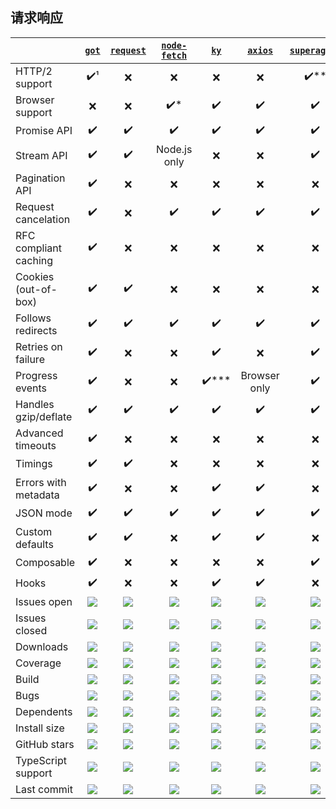## 请求响应
|                       | [`got`](https://github.com/sindresorhus/got)               | [`request`][r0]    | [`node-fetch`][n0]   | [`ky`][k0]               | [`axios`][a0]      | [`superagent`][s0]     |
|-----------------------|:-------------------:|:------------------:|:--------------------:|:------------------------:|:------------------:|:----------------------:|
| HTTP/2 support        | :heavy_check_mark:¹ | :x:                | :x:                  | :x:                      | :x:                | :heavy_check_mark:\*\* |
| Browser support       | :x:                 | :x:                | :heavy_check_mark:\* | :heavy_check_mark:       | :heavy_check_mark: | :heavy_check_mark:     |
| Promise API           | :heavy_check_mark:  | :heavy_check_mark: | :heavy_check_mark:   | :heavy_check_mark:       | :heavy_check_mark: | :heavy_check_mark:     |
| Stream API            | :heavy_check_mark:  | :heavy_check_mark: | Node.js only         | :x:                      | :x:                | :heavy_check_mark:     |
| Pagination API        | :heavy_check_mark:  | :x:                | :x:                  | :x:                      | :x:                | :x:                    |
| Request cancelation   | :heavy_check_mark:  | :x:                | :heavy_check_mark:   | :heavy_check_mark:       | :heavy_check_mark: | :heavy_check_mark:     |
| RFC compliant caching | :heavy_check_mark:  | :x:                | :x:                  | :x:                      | :x:                | :x:                    |
| Cookies (out-of-box)  | :heavy_check_mark:  | :heavy_check_mark: | :x:                  | :x:                      | :x:                | :x:                    |
| Follows redirects     | :heavy_check_mark:  | :heavy_check_mark: | :heavy_check_mark:   | :heavy_check_mark:       | :heavy_check_mark: | :heavy_check_mark:     |
| Retries on failure    | :heavy_check_mark:  | :x:                | :x:                  | :heavy_check_mark:       | :x:                | :heavy_check_mark:     |
| Progress events       | :heavy_check_mark:  | :x:                | :x:                  | :heavy_check_mark:\*\*\* | Browser only       | :heavy_check_mark:     |
| Handles gzip/deflate  | :heavy_check_mark:  | :heavy_check_mark: | :heavy_check_mark:   | :heavy_check_mark:       | :heavy_check_mark: | :heavy_check_mark:     |
| Advanced timeouts     | :heavy_check_mark:  | :x:                | :x:                  | :x:                      | :x:                | :x:                    |
| Timings               | :heavy_check_mark:  | :heavy_check_mark: | :x:                  | :x:                      | :x:                | :x:                    |
| Errors with metadata  | :heavy_check_mark:  | :x:                | :x:                  | :heavy_check_mark:       | :heavy_check_mark: | :x:                    |
| JSON mode             | :heavy_check_mark:  | :heavy_check_mark: | :heavy_check_mark:   | :heavy_check_mark:       | :heavy_check_mark: | :heavy_check_mark:     |
| Custom defaults       | :heavy_check_mark:  | :heavy_check_mark: | :x:                  | :heavy_check_mark:       | :heavy_check_mark: | :x:                    |
| Composable            | :heavy_check_mark:  | :x:                | :x:                  | :x:                      | :x:                | :heavy_check_mark:     |
| Hooks                 | :heavy_check_mark:  | :x:                | :x:                  | :heavy_check_mark:       | :heavy_check_mark: | :x:                    |
| Issues open           | [![][gio]][g1]      | [![][rio]][r1]     | [![][nio]][n1]       | [![][kio]][k1]           | [![][aio]][a1]     | [![][sio]][s1]         |
| Issues closed         | [![][gic]][g2]      | [![][ric]][r2]     | [![][nic]][n2]       | [![][kic]][k2]           | [![][aic]][a2]     | [![][sic]][s2]         |
| Downloads             | [![][gd]][g3]       | [![][rd]][r3]      | [![][nd]][n3]        | [![][kd]][k3]            | [![][ad]][a3]      | [![][sd]][s3]          |
| Coverage              | [![][gc]][g4]       | [![][rc]][r4]      | [![][nc]][n4]        | [![][kc]][k4]            | [![][ac]][a4]      | [![][sc]][s4]          |
| Build                 | [![][gb]][g5]       | [![][rb]][r5]      | [![][nb]][n5]        | [![][kb]][k5]            | [![][ab]][a5]      | [![][sb]][s5]          |
| Bugs                  | [![][gbg]][g6]      | [![][rbg]][r6]     | [![][nbg]][n6]       | [![][kbg]][k6]           | [![][abg]][a6]     | [![][sbg]][s6]         |
| Dependents            | [![][gdp]][g7]      | [![][rdp]][r7]     | [![][ndp]][n7]       | [![][kdp]][k7]           | [![][adp]][a7]     | [![][sdp]][s7]         |
| Install size          | [![][gis]][g8]      | [![][ris]][r8]     | [![][nis]][n8]       | [![][kis]][k8]           | [![][ais]][a8]     | [![][sis]][s8]         |
| GitHub stars          | [![][gs]][g9]       | [![][rs]][r9]      | [![][ns]][n9]        | [![][ks]][k9]            | [![][as]][a9]      | [![][ss]][s9]          |
| TypeScript support    | [![][gts]][g10]     | [![][rts]][r10]    | [![][nts]][n10]      | [![][kts]][k10]          | [![][ats]][a10]    | [![][sts]][s11]        |
| Last commit           | [![][glc]][g11]     | [![][rlc]][r11]    | [![][nlc]][n11]      | [![][klc]][k11]          | [![][alc]][a11]    | [![][slc]][s11]        |

<!-- GITHUB -->
[k0]: https://github.com/sindresorhus/ky
[r0]: https://github.com/request/request
[n0]: https://github.com/node-fetch/node-fetch
[a0]: https://github.com/axios/axios
[s0]: https://github.com/visionmedia/superagent
<!-- ISSUES OPEN -->
[gio]: https://badgen.net/github/open-issues/sindresorhus/got?label
[kio]: https://badgen.net/github/open-issues/sindresorhus/ky?label
[rio]: https://badgen.net/github/open-issues/request/request?label
[nio]: https://badgen.net/github/open-issues/bitinn/node-fetch?label
[aio]: https://badgen.net/github/open-issues/axios/axios?label
[sio]: https://badgen.net/github/open-issues/visionmedia/superagent?label

[g1]: https://github.com/sindresorhus/got/issues?q=is%3Aissue+is%3Aopen+sort%3Aupdated-desc
[k1]: https://github.com/sindresorhus/ky/issues?q=is%3Aissue+is%3Aopen+sort%3Aupdated-desc
[r1]: https://github.com/request/request/issues?q=is%3Aissue+is%3Aopen+sort%3Aupdated-desc
[n1]: https://github.com/bitinn/node-fetch/issues?q=is%3Aissue+is%3Aopen+sort%3Aupdated-desc
[a1]: https://github.com/axios/axios/issues?q=is%3Aissue+is%3Aopen+sort%3Aupdated-desc
[s1]: https://github.com/visionmedia/superagent/issues?q=is%3Aissue+is%3Aopen+sort%3Aupdated-desc

<!-- ISSUES CLOSED -->
[gic]: https://badgen.net/github/closed-issues/sindresorhus/got?label
[kic]: https://badgen.net/github/closed-issues/sindresorhus/ky?label
[ric]: https://badgen.net/github/closed-issues/request/request?label
[nic]: https://badgen.net/github/closed-issues/bitinn/node-fetch?label
[aic]: https://badgen.net/github/closed-issues/axios/axios?label
[sic]: https://badgen.net/github/closed-issues/visionmedia/superagent?label

[g2]: https://github.com/sindresorhus/got/issues?q=is%3Aissue+is%3Aclosed+sort%3Aupdated-desc
[k2]: https://github.com/sindresorhus/ky/issues?q=is%3Aissue+is%3Aclosed+sort%3Aupdated-desc
[r2]: https://github.com/request/request/issues?q=is%3Aissue+is%3Aclosed+sort%3Aupdated-desc
[n2]: https://github.com/bitinn/node-fetch/issues?q=is%3Aissue+is%3Aclosed+sort%3Aupdated-desc
[a2]: https://github.com/axios/axios/issues?q=is%3Aissue+is%3Aclosed+sort%3Aupdated-desc
[s2]: https://github.com/visionmedia/superagent/issues?q=is%3Aissue+is%3Aclosed+sort%3Aupdated-desc

<!-- DOWNLOADS -->
[gd]: https://badgen.net/npm/dm/got?label
[kd]: https://badgen.net/npm/dm/ky?label
[rd]: https://badgen.net/npm/dm/request?label
[nd]: https://badgen.net/npm/dm/node-fetch?label
[ad]: https://badgen.net/npm/dm/axios?label
[sd]: https://badgen.net/npm/dm/superagent?label

[g3]: https://www.npmjs.com/package/got
[k3]: https://www.npmjs.com/package/ky
[r3]: https://www.npmjs.com/package/request
[n3]: https://www.npmjs.com/package/node-fetch
[a3]: https://www.npmjs.com/package/axios
[s3]: https://www.npmjs.com/package/superagent

<!-- COVERAGE -->
[gc]: https://badgen.net/coveralls/c/github/sindresorhus/got?label
[kc]: https://badgen.net/codecov/c/github/sindresorhus/ky?label
[rc]: https://badgen.net/coveralls/c/github/request/request?label
[nc]: https://badgen.net/coveralls/c/github/bitinn/node-fetch?label
[ac]: https://badgen.net/coveralls/c/github/mzabriskie/axios?label
[sc]: https://badgen.net/codecov/c/github/visionmedia/superagent?label

[g4]: https://coveralls.io/github/sindresorhus/got
[k4]: https://codecov.io/gh/sindresorhus/ky
[r4]: https://coveralls.io/github/request/request
[n4]: https://coveralls.io/github/bitinn/node-fetch
[a4]: https://coveralls.io/github/mzabriskie/axios
[s4]: https://codecov.io/gh/visionmedia/superagent

<!-- BUILD -->
[gb]: https://badgen.net/travis/sindresorhus/got?label
[kb]: https://badgen.net/travis/sindresorhus/ky?label
[rb]: https://badgen.net/travis/request/request?label
[nb]: https://badgen.net/travis/bitinn/node-fetch?label
[ab]: https://badgen.net/travis/axios/axios?label
[sb]: https://badgen.net/travis/visionmedia/superagent?label

[g5]: https://travis-ci.com/github/sindresorhus/got
[k5]: https://travis-ci.com/github/sindresorhus/ky
[r5]: https://travis-ci.org/github/request/request
[n5]: https://travis-ci.org/github/bitinn/node-fetch
[a5]: https://travis-ci.org/github/axios/axios
[s5]: https://travis-ci.org/github/visionmedia/superagent

<!-- BUGS -->
[gbg]: https://badgen.net/github/label-issues/sindresorhus/got/bug/open?label
[kbg]: https://badgen.net/github/label-issues/sindresorhus/ky/bug/open?label
[rbg]: https://badgen.net/github/label-issues/request/request/Needs%20investigation/open?label
[nbg]: https://badgen.net/github/label-issues/bitinn/node-fetch/bug/open?label
[abg]: https://badgen.net/github/label-issues/axios/axios/type:confirmed%20bug/open?label
[sbg]: https://badgen.net/github/label-issues/visionmedia/superagent/Bug/open?label

[g6]: https://github.com/sindresorhus/got/issues?q=is%3Aissue+is%3Aopen+sort%3Aupdated-desc+label%3Abug
[k6]: https://github.com/sindresorhus/ky/issues?q=is%3Aissue+is%3Aopen+sort%3Aupdated-desc+label%3Abug
[r6]: https://github.com/request/request/issues?q=is%3Aissue+is%3Aopen+sort%3Aupdated-desc+label%3A"Needs+investigation"
[n6]: https://github.com/bitinn/node-fetch/issues?q=is%3Aissue+is%3Aopen+sort%3Aupdated-desc+label%3Abug
[a6]: https://github.com/axios/axios/issues?q=is%3Aissue+is%3Aopen+sort%3Aupdated-desc+label%3A%22type%3Aconfirmed+bug%22
[s6]: https://github.com/visionmedia/superagent/issues?q=is%3Aissue+is%3Aopen+sort%3Aupdated-desc+label%3ABug

<!-- DEPENDENTS -->
[gdp]: https://badgen.net/npm/dependents/got?label
[kdp]: https://badgen.net/npm/dependents/ky?label
[rdp]: https://badgen.net/npm/dependents/request?label
[ndp]: https://badgen.net/npm/dependents/node-fetch?label
[adp]: https://badgen.net/npm/dependents/axios?label
[sdp]: https://badgen.net/npm/dependents/superagent?label

[g7]: https://www.npmjs.com/package/got?activeTab=dependents
[k7]: https://www.npmjs.com/package/ky?activeTab=dependents
[r7]: https://www.npmjs.com/package/request?activeTab=dependents
[n7]: https://www.npmjs.com/package/node-fetch?activeTab=dependents
[a7]: https://www.npmjs.com/package/axios?activeTab=dependents
[s7]: https://www.npmjs.com/package/visionmedia?activeTab=dependents

<!-- INSTALL SIZE -->
[gis]: https://badgen.net/packagephobia/install/got?label
[kis]: https://badgen.net/packagephobia/install/ky?label
[ris]: https://badgen.net/packagephobia/install/request?label
[nis]: https://badgen.net/packagephobia/install/node-fetch?label
[ais]: https://badgen.net/packagephobia/install/axios?label
[sis]: https://badgen.net/packagephobia/install/superagent?label

[g8]: https://packagephobia.now.sh/result?p=got
[k8]: https://packagephobia.now.sh/result?p=ky
[r8]: https://packagephobia.now.sh/result?p=request
[n8]: https://packagephobia.now.sh/result?p=node-fetch
[a8]: https://packagephobia.now.sh/result?p=axios
[s8]: https://packagephobia.now.sh/result?p=superagent

<!-- GITHUB STARS -->
[gs]: https://badgen.net/github/stars/sindresorhus/got?label
[ks]: https://badgen.net/github/stars/sindresorhus/ky?label
[rs]: https://badgen.net/github/stars/request/request?label
[ns]: https://badgen.net/github/stars/bitinn/node-fetch?label
[as]: https://badgen.net/github/stars/axios/axios?label
[ss]: https://badgen.net/github/stars/visionmedia/superagent?label

[g9]: https://github.com/sindresorhus/got
[k9]: https://github.com/sindresorhus/ky
[r9]: https://github.com/request/request
[n9]: https://github.com/node-fetch/node-fetch
[a9]: https://github.com/axios/axios
[s9]: https://github.com/visionmedia/superagent

<!-- TYPESCRIPT SUPPORT -->
[gts]: https://badgen.net/npm/types/got?label
[kts]: https://badgen.net/npm/types/ky?label
[rts]: https://badgen.net/npm/types/request?label
[nts]: https://badgen.net/npm/types/node-fetch?label
[ats]: https://badgen.net/npm/types/axios?label
[sts]: https://badgen.net/npm/types/superagent?label

[g10]: https://github.com/sindresorhus/got
[k10]: https://github.com/sindresorhus/ky
[r10]: https://github.com/request/request
[n10]: https://github.com/node-fetch/node-fetch
[a10]: https://github.com/axios/axios
[s10]: https://github.com/visionmedia/superagent

<!-- LAST COMMIT -->
[glc]: https://badgen.net/github/last-commit/sindresorhus/got?label
[klc]: https://badgen.net/github/last-commit/sindresorhus/ky?label
[rlc]: https://badgen.net/github/last-commit/request/request?label
[nlc]: https://badgen.net/github/last-commit/bitinn/node-fetch?label
[alc]: https://badgen.net/github/last-commit/axios/axios?label
[slc]: https://badgen.net/github/last-commit/visionmedia/superagent?label

[g11]: https://github.com/sindresorhus/got/commits
[k11]: https://github.com/sindresorhus/ky/commits
[r11]: https://github.com/request/request/commits
[n11]: https://github.com/node-fetch/node-fetch/commits
[a11]: https://github.com/axios/axios/commits
[s11]: https://github.com/visionmedia/superagent/commits